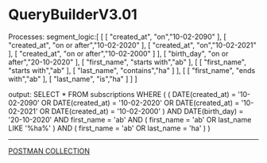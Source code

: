 # QueryBuilderV3.01

Processes: 
segment_logic:[
        [
            [ "created_at", "on","10-02-2090" ],
            [ "created_at", "on or after","10-02-2020" ],
            [ "created_at", "on","10-02-2021" ],
            [ "created_at", "on or after","10-02-2000" ]
        ],
        [
            "birth_day", "on or after","20-10-2020" 
        ],
        [
            "first_name", "starts with","ab" 
        ],
        [
            [ "first_name", "starts with","ab" ],
            [ "last_name", "contains","ha" ]
        ],
        [
            [ "first_name", "ends with","ab" ],
            [ "last_name", "is","ha" ]
        ]
]

output: 
SELECT * FROM subscriptions WHERE  (  (  DATE(created_at)  =  '10-02-2090'  OR  DATE(created_at)  =  '10-02-2020'  OR  DATE(created_at)  =  '10-02-2021'  OR  DATE(created_at)  =  '10-02-2000'  )  AND  DATE(birth_day)  =  '20-10-2020'  AND  first_name  =  'ab'  AND  (  first_name  =  'ab'  OR  last_name  LIKE  '%ha%'  )  AND  (  first_name  =  'ab'  OR  last_name  =  'ha'  )  ) 

--------------

[POSTMAN COLLECTION](https://github.com/khanewu/QueryBuilderV3.01/blob/main/POSTMAN%20COLLECTON.zip)
